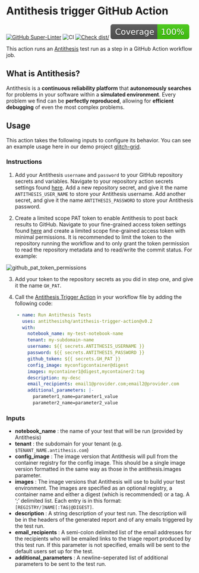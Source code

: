 # Antithesis trigger GitHub Action

[![GitHub Super-Linter](https://github.com/actions/typescript-action/actions/workflows/linter.yml/badge.svg)](https://github.com/super-linter/super-linter)
![CI](https://github.com/actions/typescript-action/actions/workflows/ci.yml/badge.svg)
[![Check dist/](https://github.com/actions/typescript-action/actions/workflows/check-dist.yml/badge.svg)](https://github.com/actions/typescript-action/actions/workflows/check-dist.yml)
[![Coverage](./badges/coverage.svg)](./badges/coverage.svg)

This action runs an [Antithesis](https://www.antithesis.com/) test run as a step in a GitHub Action workflow job.

## What is Antithesis?

Antithesis is a **continuous reliability platform** that **autonomously searches** for problems in your software within a **simulated environment**. Every problem we find can be **perfectly reproduced**, allowing for **efficient debugging** of even the most complex problems.

## Usage

This action takes the following inputs to configure its behavior. You can see an example usage here in our demo project [glitch-grid](https://github.com/antithesishq/glitch-grid/blob/main/.github/workflows/ci_integration_go.yml).

### Instructions

1. Add your Antithesis ``username`` and ``password`` to your GitHub repository secrets and variables. Navigate to your repository action secrets settings found [here](https://github.com/<org_name>/<repo_name>/settings/secrets/actions). Add a new repository secret, and give it the name ``ANTITHESIS_USER_NAME`` to store your Antithesis username. Add another secret, and give it the name ``ANTITHESIS_PASSWORD`` to store your Antithesis password.

2. Create a limited scope PAT token to enable Antithesis to post back results to GitHub. Navigate to your fine-grained access token settings found [here](https://github.com/settings/tokens?type=beta) and create a limited scope fine-grained access token with minimal permissions. It is recommended to limit the token to the repository running the workflow and to only grant the token permission to read the repository metadata and to read/write the commit status. For example:

![github_pat_token_permissions](https://github.com/antithesishq/antithesis-trigger-action/assets/3439582/935c5c58-e158-4558-a455-9a5f99d48c8b)

3. Add your token to the repository secrets as you did in step one, and give it the name ``GH_PAT``.

4. Call the [Antithesis Trigger Action](https://github.com/antithesishq/antithesis-trigger-action) in your workflow file by adding the following code:

```yml
    - name: Run Antithesis Tests
      uses: antithesishq/antithesis-trigger-action@v0.2
      with:
        notebook_name: my-test-notebook-name
        tenant: my-subdomain-name
        username: ${{ secrets.ANTITHESIS_USERNAME }}
        password: ${{ secrets.ANTITHESIS_PASSWORD }}
        github_token: ${{ secrets.GH_PAT }}
        config_image: myconfigcontainer@digest
        images: mycontainer1@digest,mycontainer2:tag
        description: my-desc
        email_recipients: email1@provider.com;email2@provider.com
        additional_parameters: |-
          parameter1_name=parameter1_value
          parameter2_name=parameter2_value
```

### Inputs

- **notebook_name** : the name of your test that will be run (provided by Antithesis)
- **tenant** : the subdomain for your tenant (e.g. `$TENANT_NAME.antithesis.com`)
- **config_image** : The image version that Antithesis will pull from the container registry for the config image. This should be a single image version formatted in the same way as those in the antithesis.images parameter.
- **images** : The image versions that Antithesis will use to build your test environment. The images are specified as an optional registry, a container name and either a digest (which is recommended) or a tag. A ‘;’ delimited list. Each entry is in this format: `[REGISTRY/]NAME[:TAG|@DIGEST]`.
- **description** : A string description of your test run. The description will be in the headers of the generated report and of any emails triggered by the test run.
- **email_recipients** : A semi-colon delimited list of the email addresses for the recipients who will be emailed links to the triage report produced by this test run. If this parameter is not specified, emails will be sent to the default users set up for the test.
- **additional_parameters** : A newline-seperated list of additional parameters to be sent to the test run.